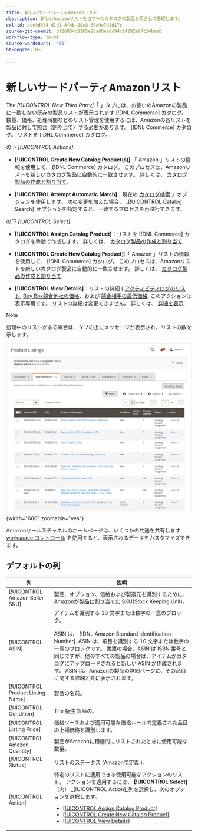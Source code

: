 ```yaml
---
title: 新しいサードパーティAmazonリスト
description: 新しいAmazonリストをコマースカタログの製品と照合して管理します。
exl-id: ace9d334-d1d1-4f4b-88c8-60a9e7d1d17c
source-git-commit: df26834c81b5e26ad0ea8c94c14292eb7c24bae8
workflow-type: tm+mt
source-wordcount: '460'
ht-degree: 0%

---
```


# 新しいサードパーティAmazonリスト

The _[!UICONTROL New Third Party]_「 」タブには、お使いのAmazonの製品に一致しない既存の製品リストが表示されます [!DNL Commerce] カタログ。 数量、価格、処理時間などのリスト管理を使用するには、Amazonの各リストを製品に対して照合（割り当て）する必要があります。 [!DNL Commerce] カタログ。 リストを [!DNL Commerce] カタログ。

の下 _[!UICONTROL Actions]_:

- **[!UICONTROL Create New Catalog Product(s)]**:「 Amazon 」リストの情報を使用して、 [!DNL Commerce] カタログ。 このプロセスは、Amazonリストを新しいカタログ製品に自動的に一致させます。 詳しくは、 [カタログ製品の作成と割り当て](./creating-assigning-catalog-products.md).

- **[!UICONTROL Attempt Automatic Match]**：現在の [カタログ検索](./catalog-search.md) 」オプションを使用します。 次の変更を加えた場合、 _[!UICONTROL Catalog Search]_オプションを指定すると、一致するプロセスを再試行できます。

の下 _[!UICONTROL Select]_:

- **[!UICONTROL Assign Catalog Product]**：リストを [!DNL Commerce] カタログを手動で作成します。 詳しくは、 [カタログ製品の作成と割り当て](./creating-assigning-catalog-products.md).

- **[!UICONTROL Create New Catalog Product]**:「 Amazon 」リストの情報を使用して、 [!DNL Commerce] カタログ。 このプロセスは、Amazonリストを新しいカタログ製品に自動的に一致させます。 詳しくは、 [カタログ製品の作成と割り当て](./creating-assigning-catalog-products.md).

- **[!UICONTROL View Details]**：リストの詳細 ( [アクティビティログのリスト](./product-listing-details.md#listing-activity-log), [Buy Box競合他社の価格](./product-listing-details.md#buy-box-competitor-pricing)、および [競合相手の最低価格](./product-listing-details.md#lowest-competitor-pricing). このアクションは表示専用です。 リストの詳細は変更できません。 詳しくは、 [詳細を表示](./product-listing-details.md).

>[!NOTE]
>
>処理中のリストがある場合は、タブの上にメッセージが表示され、リストの数を示します。

![新しいサードパーティ製リスト](assets/amazon-listings-new-third-party.png){width="600" zoomable="yes"}

Amazonセールスチャネルのホームページは、いくつかの共通を共有します [workspace コントロール](./workspace-controls.md) を使用すると、表示されるデータをカスタマイズできます。

## デフォルトの列

| 列 | 説明 |
|---|---|
| [!UICONTROL Amazon Seller SKU] | 製品、オプション、価格および製造元を識別するために、Amazonが製品に割り当てた SKU(Stock Keeping Unit)。 |
| [!UICONTROL ASIN] | アイテムを識別する 10 文字または数字の一意のブロック。<br><br>ASIN は、 [!DNL Amazon Standard Identification Number]. ASIN は、項目を識別する 10 文字または数字の一意のブロックです。 書籍の場合、ASIN は ISBN 番号と同じですが、他のすべての製品の場合は、アイテムがカタログにアップロードされると新しい ASIN が作成されます。 ASIN は、Amazonの製品の詳細ページに、その品目に関する詳細と共に表示されます。 |
| [!UICONTROL Product Listing Name] | 製品の名前。 |
| [!UICONTROL Condition] | The [条件](./product-listing-condition.md) 製品の。 |
| [!UICONTROL Listing Price] | 価格ソースおよび適用可能な価格ルールで定義された品目の上場価格を識別します。 |
| [!UICONTROL Amazon Quantity] | 製品がAmazonに積極的にリストされたときに使用可能な数量。 |
| [!UICONTROL Status] | リストのステータス (Amazonで定義 )。 |
| [!UICONTROL Action] | 特定のリストに適用できる使用可能なアクションのリスト。 アクションを適用するには、 **[!UICONTROL Select]** （内） _[!UICONTROL Action]_列を選択し、次のオプションを選択します。<ul><li>[[!UICONTROL Assign Catalog Product]](./creating-assigning-catalog-products.md)</li><li>[[!UICONTROL Create New Catalog Product]](./creating-assigning-catalog-products.md)</li><li>[[!UICONTROL View Details]](./product-listing-details.md)</li></ul> |
